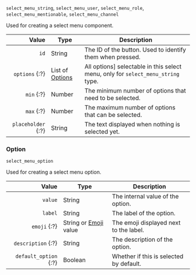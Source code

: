 `select_menu_string`,
`select_menu_user`,
`select_menu_role`,
`select_menu_mentionable`,
`select_menu_channel`

Used for creating a select menu component.

| Value              | Type                             | Description                                                                      |
|-------------------:|----------------------------------|----------------------------------------------------------------------------------|
| `id`               | String                           | The ID of the button. Used to identify them when pressed.                        |
| `options` {:?}     | List of [Options][1]             | All options] selectable in this select menu, only for `select_menu_string` type. |
| `min` {:?}         | Number                           | The minimum number of options that need to be selected.                          |
| `max` {:?}         | Number                           | The maximum number of options that can be selected.                              |
| `placeholder` {:?} | String                           | The text displayed when nothing is selected yet.                                 |

### Option

`select_menu_option`

Used for creating a select menu option.

| Value                 | Type                       | Description                             |
|----------------------:|----------------------------|-----------------------------------------|
| `value`               | String                     | The internal value of the option.       |
| `label`               | String                     | The label of the option.                |
| `emoji` {:?}          | String or [Emoji][2] value | The emoji displayed next to the label.  |
| `description` {:?}    | String                     | The description of the option.          |
| `default_option` {:?} | Boolean                    | Whether if this is selected by default. |

[1]: #option
[2]: /values/emoji.md